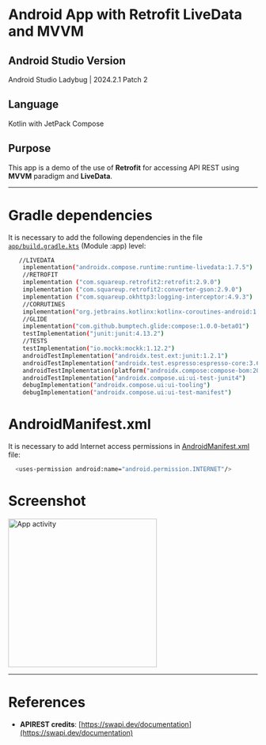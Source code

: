 # Android App with Retrofit LiveData and MVVM
## Android Studio Version
Android Studio Ladybug | 2024.2.1 Patch 2

## Language
Kotlin with JetPack Compose

## Purpose
This app is a demo of the use of **Retrofit** for accessing API REST using **MVVM** paradigm and **LiveData**.

---

# Gradle dependencies
It is necessary to add the following dependencies in the file [`app/build.gradle.kts`](app/build.gradle.kts) (Module :app) level:

``` bash
   //LIVEDATA
    implementation("androidx.compose.runtime:runtime-livedata:1.7.5")
    //RETROFIT
    implementation ("com.squareup.retrofit2:retrofit:2.9.0")
    implementation ("com.squareup.retrofit2:converter-gson:2.9.0")
    implementation ("com.squareup.okhttp3:logging-interceptor:4.9.3")
    //CORRUTINES
    implementation("org.jetbrains.kotlinx:kotlinx-coroutines-android:1.7.3")
    //GLIDE
    implementation("com.github.bumptech.glide:compose:1.0.0-beta01")
    testImplementation("junit:junit:4.13.2")
    //TESTS
    testImplementation("io.mockk:mockk:1.12.2")
    androidTestImplementation("androidx.test.ext:junit:1.2.1")
    androidTestImplementation("androidx.test.espresso:espresso-core:3.6.1")
    androidTestImplementation(platform("androidx.compose:compose-bom:2024.10.01"))
    androidTestImplementation("androidx.compose.ui:ui-test-junit4")
    debugImplementation("androidx.compose.ui:ui-tooling")
    debugImplementation("androidx.compose.ui:ui-test-manifest")
```

# AndroidManifest.xml
It is necessary to add Internet access permissions in [AndroidManifest.xml](app/src/main/AndroidManifest.xml) file:

``` bash
  <uses-permission android:name="android.permission.INTERNET"/>
```

# Screenshot
<img src="app/src/main/res/drawable/" alt="App activity" width="300"/>

---
# References
- **APIREST credits**: [https://swapi.dev/documentation](https://swapi.dev/documentation)
